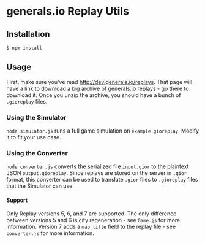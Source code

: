 # generals.io Replay Utils

## Installation

```bash
$ npm install
```

## Usage

First, make sure you've read http://dev.generals.io/replays. That page will have a link to download a big archive of generals.io replays - go there to download it. Once you unzip the archive, you should have a bunch of `.gioreplay` files.

### Using the Simulator

`node simulator.js` runs a full game simulation on `example.gioreplay`. Modify it to fit your use case.


### Using the Converter

`node converter.js` converts the serialized file `input.gior` to the plaintext JSON `output.gioreplay`. Since replays are stored on the server in `.gior` format, this converter can be used to translate `.gior` files to `.gioreplay` files that the Simulator can use.

#### Support

Only Replay versions 5, 6, and 7 are supported. The only difference between versions 5 and 6 is city regeneration - see `Game.js` for more information. Version 7 adds a `map_title` field to the replay file - see `converter.js` for more information.
